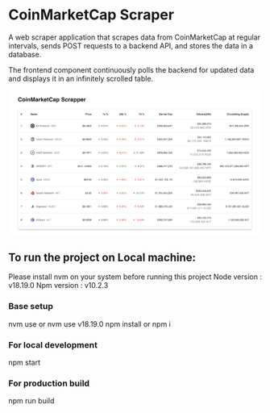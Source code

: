 # CoinMarketCap Scraper
A web scraper application that scrapes data from CoinMarketCap at regular intervals, sends POST requests to a backend API, and stores the data in a database.

The frontend component continuously polls the backend for updated data and displays it in an infinitely scrolled table.

![CoinMarketCarp Scraper](assets/app_screenshot.png)

## To run the project on Local machine:

Please install nvm on your system before running this project
Node version : v18.19.0
Npm version : v10.2.3

### Base setup

nvm use or nvm use v18.19.0
npm install or npm i

### For local development

npm start

### For production build
 
npm run build
